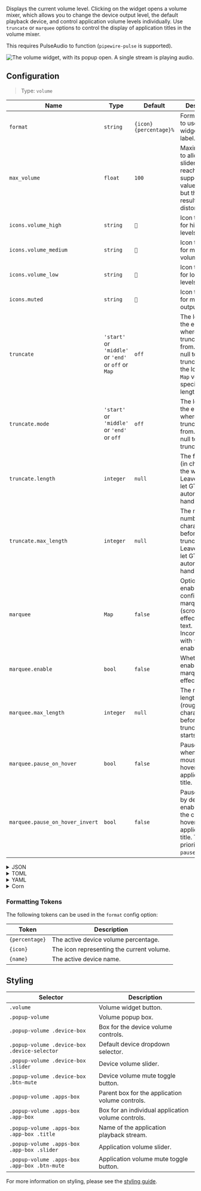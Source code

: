 Displays the current volume level.
Clicking on the widget opens a volume mixer, which allows you to change the device output level,
the default playback device, and control application volume levels individually.
Use `truncate` or `marquee` options to control the display of application titles in the volume mixer.

This requires PulseAudio to function (`pipewire-pulse` is supported).

![The volume widget, with its popup open. A single stream is playing audio.](https://f.jstanger.dev/github/ironbar/volume.png)

## Configuration

> Type: `volume`

| Name                            | Type                                                 | Default                | Description                                                                                                                       |
|---------------------------------|------------------------------------------------------|------------------------|-----------------------------------------------------------------------------------------------------------------------------------|
| `format`                        | `string`                                             | `{icon} {percentage}%` | Format string to use for the widget button label.                                                                                 |
| `max_volume`                    | `float`                                              | `100`                  | Maximum value to allow volume sliders to reach. Pulse supports values > 100 but this may result in distortion.                    |
| `icons.volume_high`             | `string`                                             | `󰕾`                    | Icon to show for high volume levels.                                                                                              |
| `icons.volume_medium`           | `string`                                             | `󰖀`                    | Icon to show for medium volume levels.                                                                                            |
| `icons.volume_low`              | `string`                                             | `󰕿`                    | Icon to show for low volume levels.                                                                                               |
| `icons.muted`                   | `string`                                             | `󰝟`                    | Icon to show for muted outputs.                                                                                                   |
| `truncate`                      | `'start'` or `'middle'` or `'end'` or `off` or `Map` | `off`                  | The location of the ellipses and where to truncate text from. Leave null to avoid truncating. Use the long-hand `Map` version if specifying a length. |
| `truncate.mode`                 | `'start'` or `'middle'` or `'end'` or `off`          | `off`                  | The location of the ellipses and where to truncate text from. Leave null to avoid truncating.                                     |
| `truncate.length`               | `integer`                                            | `null`                 | The fixed width (in chars) of the widget. Leave blank to let GTK automatically handle.                                            |
| `truncate.max_length`           | `integer`                                            | `null`                 | The maximum number of characters before truncating. Leave blank to let GTK automatically handle.                                  |
| `marquee`                       | `Map`                                                | `false`                | Options for enabling and configuring a marquee (scrolling) effect for long text. Incompatible with `truncate` enabled.            |
| `marquee.enable`                | `bool`                                               | `false`                | Whether to enable a marquee effect.                                                                                               |
| `marquee.max_length`            | `integer`                                            | `null`                 | The maximum length of text (roughly, in characters) before it gets truncated and starts scrolling.                                |
| `marquee.pause_on_hover`        | `bool`                                               | `false`                | Pause scrolling when the mouse cursor hovers over the application title.                                                          |
| `marquee.pause_on_hover_invert` | `bool`                                               | `false`                | Pause scrolling by default and enable it when the cursor hovers over the application title. Takes priority over `pause_on_hover`. |

<details>
<summary>JSON</summary>

```json
{
  "end": [
    {
      "type": "volume",
      "format": "{icon} {percentage}%",
      "max_volume": 100,
      "truncate": "middle",
      "icons": {
        "volume_high": "󰕾",
        "volume_medium": "󰖀",
        "volume_low": "󰕿",
        "muted": "󰝟"
      }
    }
  ]
}

```

</details>

<details>
<summary>TOML</summary>

```toml
[[end]]
type = "volume"
format = "{icon} {percentage}%"
max_volume = 100
truncate = "middle"

[end.icons]
volume_high = "󰕾"
volume_medium = "󰖀"
volume_low = "󰕿"
muted = "󰝟"
```

</details>

<details>
<summary>YAML</summary>

```yaml
end:
  - type: "volume"
    format: "{icon} {percentage}%"
    max_volume: 100
    truncate: "middle"
    icons:
      volume_high: "󰕾"
      volume_medium: "󰖀"
      volume_low: "󰕿"
      muted: "󰝟"
```

</details>

<details>
<summary>Corn</summary>

```corn
{
  end = [
    {
      type = "volume"
      format = "{icon} {percentage}%"
      max_volume = 100
      truncate = "end"
      icons.volume_high = "󰕾"
      icons.volume_medium = "󰖀"
      icons.volume_low = "󰕿"
      icons.muted = "󰝟"
    }
  ]
}
```

</details>

### Formatting Tokens

The following tokens can be used in the `format` config option:

| Token          | Description                               |
|----------------|-------------------------------------------|
| `{percentage}` | The active device volume percentage.      |
| `{icon}`       | The icon representing the current volume. |
| `{name}`       | The active device name.                   |

## Styling

| Selector                                     | Description                                        |
|----------------------------------------------|----------------------------------------------------|
| `.volume`                                    | Volume widget button.                              |
| `.popup-volume`                              | Volume popup box.                                  |
| `.popup-volume .device-box`                  | Box for the device volume controls.                |
| `.popup-volume .device-box .device-selector` | Default device dropdown selector.                  |
| `.popup-volume .device-box .slider`          | Device volume slider.                              |
| `.popup-volume .device-box .btn-mute`        | Device volume mute toggle button.                  |
| `.popup-volume .apps-box`                    | Parent box for the application volume controls.    |
| `.popup-volume .apps-box .app-box`           | Box for an individual application volume controls. |
| `.popup-volume .apps-box .app-box .title`    | Name of the application playback stream.           |
| `.popup-volume .apps-box .app-box .slider`   | Application volume slider.                         |
| `.popup-volume .apps-box .app-box .btn-mute` | Application volume mute toggle button.             |

For more information on styling, please see the [styling guide](styling-guide).

